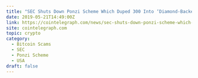 ```yaml
---
title: "SEC Shuts Down Ponzi Scheme Which Duped 300 Into ‘Diamond-Backed’ Cryptocurrency"
date: 2019-05-21T14:49:00Z
link: https://cointelegraph.com/news/sec-shuts-down-ponzi-scheme-which-duped-300-into-diamond-backed-cryptocurrency?utm_medium=RSS&utm_source=hune
site: cointelegraph.com
topic: crypto
category:
  - Bitcoin Scams
  - SEC
  - Ponzi Scheme
  - USA
draft: false
---
```

